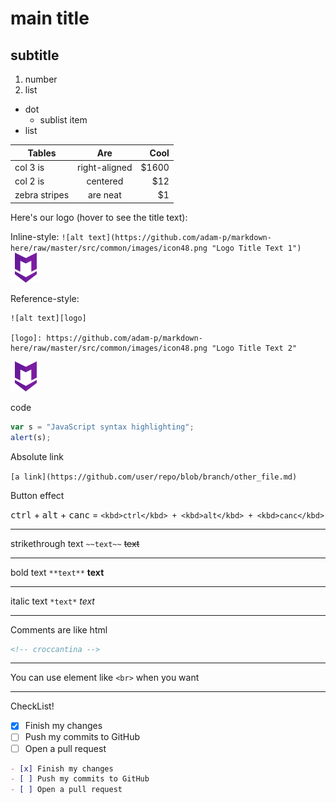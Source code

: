 # main title

## subtitle

1. number
1. list

+ dot
  + sublist item
+ list 

| Tables        | Are           | Cool  |
| ------------- |:-------------:| -----:|
| col 3 is      | right-aligned | $1600 |
| col 2 is      | centered      |   $12 |
| zebra stripes | are neat      |    $1 |

Here's our logo (hover to see the title text):

Inline-style: 
```![alt text](https://github.com/adam-p/markdown-here/raw/master/src/common/images/icon48.png "Logo Title Text 1")```
![alt text](https://github.com/adam-p/markdown-here/raw/master/src/common/images/icon48.png "Logo Title Text 1")

Reference-style: 
```
![alt text][logo]

[logo]: https://github.com/adam-p/markdown-here/raw/master/src/common/images/icon48.png "Logo Title Text 2"
```

![alt text][logo]

[logo]: https://github.com/adam-p/markdown-here/raw/master/src/common/images/icon48.png "Logo Title Text 2"

code

```javascript
var s = "JavaScript syntax highlighting";
alert(s);
```

Absolute link

```[a link](https://github.com/user/repo/blob/branch/other_file.md)```

Button effect

<kbd>ctrl</kbd> + <kbd>alt</kbd> + <kbd>canc</kbd> = ```<kbd>ctrl</kbd> + <kbd>alt</kbd> + <kbd>canc</kbd> ```

---

strikethrough text ```~~text~~``` ~~text~~

---

bold text ```**text**``` **text**

---

italic text ```*text*``` *text*

---

Comments are like html

```html
<!-- croccantina -->
```

---

You can use element like ```<br>``` when you want

---

CheckList!

- [x] Finish my changes
- [ ] Push my commits to GitHub
- [ ] Open a pull request

```markdown
- [x] Finish my changes
- [ ] Push my commits to GitHub
- [ ] Open a pull request
```
